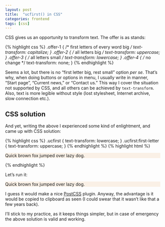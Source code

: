 ```yaml
---
layout: post
title:  "ucfirst() in CSS"
categories: frontend
tags: [css]
---
```


<style>
.ucfirst {
    background-color: linen;
    text-transform: lowercase;
}
.ucfirst:first-letter {
    text-transform: uppercase;
}
</style>

CSS gives us an opportunity to transform text. The offer is as stands:

{% highlight css %}
.offer-1 {
    /* first letters of every word big */
    text-transform: capitalize;
}
.offer-2 {
    /* all letters big */
    text-transform: uppercase;
}
.offer-3 {
    /* all letters small */
    text-transform: lowercase;
}
.offer-4 {
    /* no change */
    text-transform: none;
}
{% endhighlight %}

Seems a lot, but there is no “first letter big, rest small” option _per se_. That’s why, when doing buttons or options in menu, I usually write in manner, “Start page”, “Current news,” or “Contact us.” This way I cover the situation not supported by CSS, and all others can be achieved by `text-transform`. Also, text is more legible without style (lost stylesheet, Internet archive, slow connection etc.).

## CSS solution

And yet, writing the above I experienced some kind of enlightment, and came up with CSS solution:

{% highlight css %}
.ucfirst {
    text-transform: lowercase;
}
.ucfirst:first-letter {
    text-transform: uppercase;
}
{% endhighlight %}
{% highlight html %}
<p class="ucfirst">QuIcK bRoWn FoX jUmPeD oVeR lAzY dOg.</p>
{% endhighlight %}

Let’s run it:

<p class="ucfirst">QuIcK bRoWn FoX jUmPeD oVeR lAzY dOg.</p>

I guess it would make a nice [PostCSS](https://github.com/postcss/postcss) plugin. Anyway, the advantage is it would be copied to clipboard as seen (I could swear that it wasn’t like that a few years back).

I’ll stick to my practice, as it keeps things simpler, but in case of emergency the above solution is valid and working.